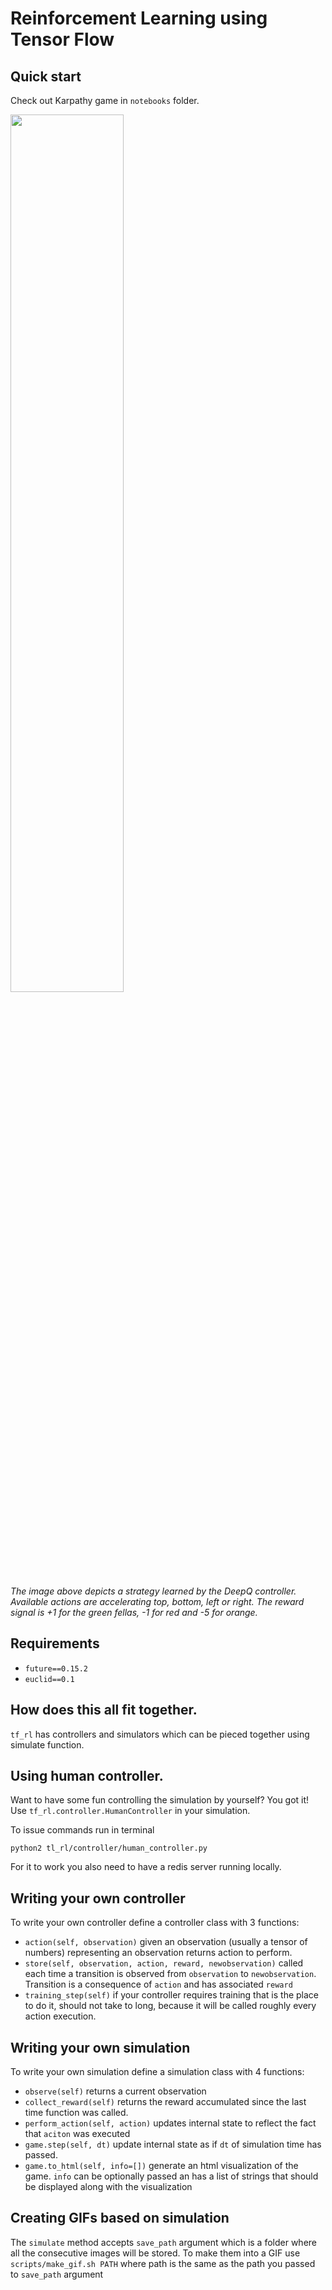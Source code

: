 # Reinforcement Learning using Tensor Flow

## Quick start

Check out Karpathy game in `notebooks` folder.

<img src="data/example.gif" width="60%" />

*The image above depicts a strategy learned by the DeepQ controller. Available actions are accelerating top, bottom, left or right. The reward signal is +1 for the green fellas, -1 for red and -5 for orange.*

## Requirements

- `future==0.15.2`
- `euclid==0.1`

## How does this all fit together.

`tf_rl` has controllers and simulators which can be pieced together using simulate function.

## Using human controller.
Want to have some fun controlling the simulation by yourself? You got it!
Use `tf_rl.controller.HumanController` in your simulation.

To issue commands run in terminal
```python2
python2 tl_rl/controller/human_controller.py
```
For it to work you also need to have a redis server running locally.

## Writing your own controller
To write your own controller define a controller class with 3 functions:
- `action(self, observation)` given an observation (usually a tensor of numbers) representing an observation returns action to perform.
- `store(self, observation, action, reward, newobservation)` called each time a transition is observed from `observation` to `newobservation`. Transition is a consequence of `action` and has associated `reward`
- `training_step(self)` if your controller requires training that is the place to do it, should not take to long, because it will be called roughly every action execution.

## Writing your own simulation
To write your own simulation define a simulation class with 4 functions:
- `observe(self)` returns a current observation
- `collect_reward(self)` returns the reward accumulated since the last time function was called.
- `perform_action(self, action)` updates internal state to reflect the fact that `aciton` was executed
- `game.step(self, dt)` update internal state as if `dt` of simulation time has passed.
- `game.to_html(self, info=[])` generate an html visualization of the game. `info` can be optionally passed an has a list of strings that should be displayed along with the visualization



## Creating GIFs based on simulation
The `simulate` method accepts `save_path` argument which is a folder where all the consecutive images will be stored.
To make them into a GIF use `scripts/make_gif.sh PATH` where path is the same as the path you passed to `save_path` argument
